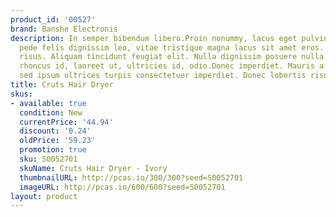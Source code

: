 ```yaml
---
product_id: '00527'
brand: Banshe Electronis
description: In semper bibendum libero.Proin nonummy, lacus eget pulvinar lacinia,
  pede felis dignissim leo, vitae tristique magna lacus sit amet eros. Quisque id
  risus. Aliquam tincidunt feugiat elit. Nulla dignissim posuere nulla. Cras mi nulla,
  rhoncus id, laoreet ut, ultricies id, odio.Donec imperdiet. Mauris a lacus. Donec
  sed ipsum ultrices turpis consectetuer imperdiet. Donec lobortis risus a elit.
title: Cruts Hair Dryer
skus:
- available: true
  condition: New
  currentPrice: '44.94'
  discount: '0.24'
  oldPrice: '59.23'
  promotion: true
  sku: S0052701
  skuName: Cruts Hair Dryer - Ivory
  thumbnailURL: http://pcas.io/300/300?seed=S0052701
  imageURL: http://pcas.io/600/600?seed=S0052701
layout: product
---
```

